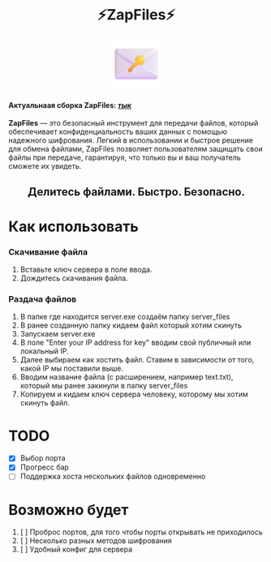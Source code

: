 <div align="center">
  <h1>⚡ZapFiles⚡</h1>
  <img src="assets/ZapFiles-logo.png" alt="ZapFiles Logo" height="100">
</div>



#### Актуальнаая сборка ZapFiles: [*тык*](https://github.com/ahakahacker/ZapFiles/releases/latest)

**ZapFiles** — это безопасный инструмент для передачи файлов, который обеспечивает конфиденциальность ваших данных с помощью надежного шифрования. Легкий в использовании и быстрое решение для обмена файлами, ZapFiles позволяет пользователям защищать свои файлы при передаче, гарантируя, что только вы и ваш получатель сможете их увидеть.

<h2 align="center">Делитесь файлами. Быстро. Безопасно.</h2>

# Как использовать
### Скачивание файла
1. Вставьте ключ сервера в поле ввода.
2. Дождитесь скачивания файла.

### Раздача файлов
1. В папке где находится server.exe создаём папку server_files
2. В ранее созданную папку кидаем файл который хотим скинуть
3. Запускаем server.exe
4. В поле "Enter your IP address for key" вводим свой публичный или локальный IP.
5. Далее выбираем как хостить файл. Ставим в зависимости от того, какой IP мы поставили выше.
6. Вводим название файла (с расширением, например text.txt), который мы ранее закинули в папку server_files
7. Копируем и кидаем ключ сервера человеку, которому мы хотим скинуть файл.

# TODO
- [x] Выбор порта
- [x] Прогресс бар
- [ ] Поддержка хоста нескольких файлов одновременно

# Возможно будет
1. [ ] Проброс портов, для того чтобы порты открывать не приходилось
2. [ ] Несколько разных методов шифрования
3. [ ] Удобный конфиг для сервера
